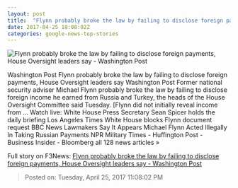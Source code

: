 ```yaml
---
layout: post
title:  "Flynn probably broke the law by failing to disclose foreign payments, House Oversight leaders say - Washington Post"
date: 2017-04-25 18:08:02Z
categories: google-news-top-stories
---
```


![Flynn probably broke the law by failing to disclose foreign payments, House Oversight leaders say - Washington Post](https://img.washingtonpost.com/rf/image_1484w/2010-2019/WashingtonPost/2017/04/25/National-Politics/Images/Foreign_Agents_QA_63535-0233c.jpg)

Washington Post Flynn probably broke the law by failing to disclose foreign payments, House Oversight leaders say Washington Post Former national security adviser Michael Flynn probably broke the law by failing to disclose foreign income he earned from Russia and Turkey, the heads of the House Oversight Committee said Tuesday. [Flynn did not initially reveal income from ... Watch live: White House Press Secretary Sean Spicer holds the daily briefing Los Angeles Times White House blocks Flynn document request BBC News Lawmakers Say It Appears Michael Flynn Acted Illegally In Taking Russian Payments NPR Military Times - Huffington Post - Business Insider - Bloomberg all 128 news articles »


Full story on F3News: [Flynn probably broke the law by failing to disclose foreign payments, House Oversight leaders say - Washington Post](http://www.f3nws.com/n/VjrZpF)

> Posted on: Tuesday, April 25, 2017 11:08:02 PM
